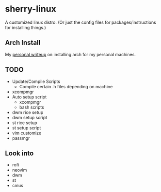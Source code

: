 # sherry-linux
A customized linux distro. (Or just the config files for packages/instructions for installing things.)

## Arch Install
My [personal writeup](https://github.com/PeterK85/sherry-linux/blob/master/arch/arch_install.md) on installing arch for my personal machines. 

## TODO
+ Update/Compile Scripts
    + Compile certain .h files depending on machine
+ xcompmgr
+ Auto setup script
    + xcompmgr
    + bash scripts
+ dwm rice setup
+ dwm setup script
+ st rice setup
+ st setup script
+ vim customize
+ passmgr

## Look into
+ rofi
+ neovim
+ dwm
+ st
+ cmus

